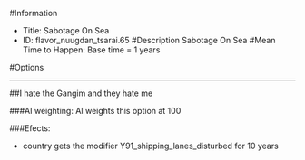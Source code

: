#Information
 - Title: Sabotage On Sea
 - ID: flavor_nuugdan_tsarai.65
#Description
Sabotage On Sea
#Mean Time to Happen:
Base time = 1 years

#Options

___
##I hate the Gangim and they hate me

###AI weighting:
AI weights this option at 100


###Efects:<ul><li>country gets the modifier Y91_shipping_lanes_disturbed for 10 years</li></ul>
